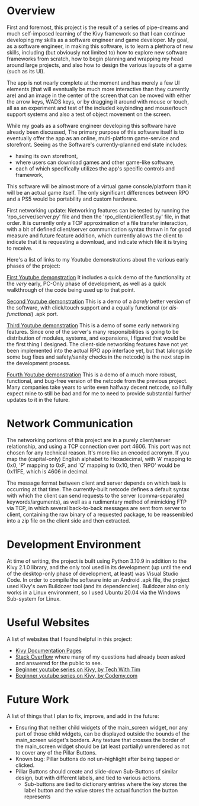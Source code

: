 # Overview

First and foremost, this project is the result of a series of pipe-dreams and much self-imposed learning of the Kivy framework so that I can continue developing my skills as a software engineer and game developer. My goal, as a software engineer, in making this software, is to learn a plethora of new skills, including (but obviously not limited to) how to explore new software frameworks from scratch, how to begin planning and wrapping my head around large projects, and also how to design the various layouts of a game (such as its UI).

The app is not nearly complete at the moment and has merely a few UI elements (that will eventually be much more interactive than they currently are) and an image in the center of the screen that can be moved with either the arrow keys, WADS keys, or by dragging it around with mouse or touch, all as an experiment and test of the included keybinding and mouse/touch support systems and also a test of object movement on the screen.

While my goals as a software engineer developing this software have already been discussed, The primary purpose of this software itself is to eventually offer the app as an online, multi-platform game-service and storefront. Seeing as the Software's currently-planned end state includes:

* having its own storefront,
* where users can download games and other game-like software,
* each of which specifically utilizes the app's specific controls and framework,

This software will be almost more of a virtual game console/platform than it will be an actual game itself. The only significant differences between RPO and a PS5 would be portability and custom hardware.

First networking update: Networking features can be tested by running the 'rpo_server/server.py' file and then the 'rpo_client/clientTest.py' file, in that order. It is currently only a TCP approximation of a file transfer interaction, with a bit of defined client/server communication syntax thrown in for good measure and future feature addition, which currently allows the client to indicate that it is requesting a download, and indicate which file it is trying to receive.

Here's a list of links to my Youtube demonstrations about the various early phases of the project:

[First Youtube demonstration](https://youtu.be/kLo1uO4On8M) It includes a quick demo of the functionality at the *very* early, PC-Only phase of development, as well as a quick walkthrough of the code being used up to that point.

[Second Youtube demonstration](https://youtu.be/N236vxlm350) This is a demo of a *barely* better version of the software, with click/touch support and a equally functional (or *dis-functional*) .apk port.

[Third Youtube demonstration](https://youtu.be/nVaRtjcoEnE) This is a demo of some early networking features. Since one of the server's many responsibilities is going to be distribution of modules, systems, and expansions, I figured that would be the first thing I designed. The client-side networking features have not yet been implemented into the actual RPO app interface yet, but that (alongside some bug fixes and safety/sanity checks in the netcode) is the next step in the development process.

[Fourth Youtube demonstration](https://youtu.be/eLVKzVeVAfM) This is a demo of a much more robust, functional, and bug-free version of the netcode from the previous project. Many companies take years to write even halfway decent netcode, so I fully expect mine to still be bad and for me to need to provide substantial further updates to it in the future.

# Network Communication

The networking portions of this project are in a purely client/server relationship, and using a TCP connection over port 4606. This port was not chosen for any technical reason. It's more like an encoded acronym. If you map the (capital-only) English alphabet to Hexadecimal, with 'A' mapping to 0x0, 'P' mapping to 0xF, and 'Q' mapping to 0x10, then 'RPO' would be 0x11FE, which is 4606 in decimal.

The message format between client and server depends on which task is occurring at that time. The currently-built netcode defines a default syntax with which the client can send requests to the server (comma-separated keywords/arguments), as well as a rudimentary method of mimicking FTP via TCP, in which several back-to-back messages are sent from server to client, containing the raw binary of a requested package, to be reassembled into a zip file on the client side and then extracted.

# Development Environment

At time of writing, the project is built using Python 3.10.9 in addition to the Kivy 2.1.0 library, and the only tool used in its development (up until the end of the desktop-only phase of development, at least) was Visual Studio Code. In order to compile the software into an Android .apk file, the project used Kivy's own Buildozer tool (and its dependencies). Buildozer also only works in a Linux environment, so I used Ubuntu 20.04 via the Windows Sub-system for Linux.

# Useful Websites

A list of websites that I found helpful in this project:
* [Kivy Documentation Pages](https://kivy.org/doc/stable/)
* [Stack Overflow](https://stackoverflow.com/) where many of my questions had already been asked and answered for the public to see.
* [Beginner youtube series on Kivy, by Tech With Tim](https://youtube.com/playlist?list=PLzMcBGfZo4-kSJVMyYeOQ8CXJ3z1k7gHn)
* [Beginner youtube series on Kivy, by Codemy.com](https://youtube.com/playlist?list=PLCC34OHNcOtpz7PJQ7Tv7hqFBP_xDDjqg)

# Future Work

A list of things that I plan to fix, improve, and add in the future:
* Ensuring that neither child widgets of the main_screen widget, nor any part of those child widgets, can be displayed outside the bounds of the main_screen widget's borders. Any texture that crosses the border of the main_screen widget should be (at least partially) unrendered as not to cover any of the Pillar Buttons.
* Known bug: Pillar buttons do not un-highlight after being tapped or clicked.
* Pillar Buttons should create and slide-down Sub-Buttons of similar design, but with different labels, and tied to various actions.
    * Sub-buttons are tied to dictionary entries where the key stores the label button and the value stores the actual function the button represents